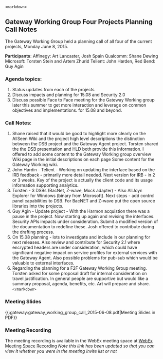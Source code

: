 `<markdown>`
## Gateway Working Group Four Projects Planning Call Notes

The Gateway Working Group held a planning call of all four of the current projects, Monday June 8, 2015.

**Participants:** Affinegy: Art Lancaster, Josh Spain  Qualcomm: Shane Dewing  Microsoft: Torsten Stein and Artem Zhurid  Telient: John Harden, Red Bend: Guy Agin

### Agenda topics:

1. Status updates from each of the projects
2. Discuss impacts and planning for 15.08 and Security 2.0
3. Discuss possible Face to Face meeting for the Gateway Working group later this summer to get more interaction and leverage on common objectives and implementations. for 15.08 and beyond.

### Call Notes:

1. Shane raised that it would be good to highlight more clearly on the AllSeen Wiki and the project high level descriptions the distinction between the DSB project and the Gateway Agent project.  Torsten shared the the DSB presentation and HLD both provide this information.  I offered to add some content to the Gateway Working group overview Wiki page in the initial descriptions on each page  Some content for the Gateway Working wiki.
2. John Hardin - Telient - Working on updating the interface based on the IRB feedback - primarily more detail needed.  Next version for IRB - in 2 or 3 weeks.  Key of the project is actually the client code and its usage information supporting analytics.
3. Torsten - 3 DSBs (BacNet, Z-wave, Mock adapter) - Also AllJoyn Explorer for Windows (binary from Microsoft). Next steps - add control panel capabilities to DSB. For BacNET and Z-wave put the open source libraries into the projects.
4. Guy Agin - Update project - With the Harmon acquistion there was a pause in the project. Now starting up again and revising the interfaces. Security APIs impacts under consideration. Submit a modified version of the documentation to redefine these.  Josh offered to contribute during the drafting process.
5. On 15.08 planning - lots to investigate and include in our planning for next releases.  Also review and contribute for Security 2.1 where encrypted headers are under consideration, which could have significant negative impact on service profiles for external services with the Gateway Agent.  Also possible problems for pub-sub which would be valuable to external interfaces.
6. Regarding the planning for a F2F Gateway Working Group meeting.  Torsten asked for some proposal draft for internal consideration on travel justification.  In general people are supportive but would like a summary proposal, agenda, benefits, etc.  Art will prepare and share.
`</markdown>`
### Meeting Slides

{{:gateway:gateway_working_group_call_2015-06-08.pdf|Meeting Slides in PDF}}

### Meeting Recording

The meeting recording is available in the WebEx meeting space at [WebEx Meeting Space Recording](https///meetings.webex.com/collabs/url/02gFl7r_6pp0p7uGOTrZ6XbqcjWleFitJEw_KVmbHRS00000)
*Note this link has been updated so that you can view it whether you were in the meeting invite list or not*


